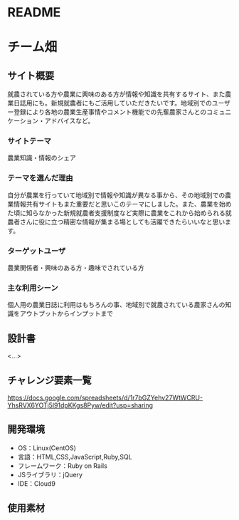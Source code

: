 # README

# チーム畑

## サイト概要
就農されている方や農業に興味のある方が情報や知識を共有するサイト、また農業日誌用にも。新規就農者にもご活用していただきたいです。地域別でのユーザー登録により各地の農業生産事情やコメント機能での先輩農家さんとのコミュニケーション・アドバイスなど。

### サイトテーマ
農業知識・情報のシェア

### テーマを選んだ理由
自分が農業を行っていて地域別で情報や知識が異なる事から、その地域別での農業情報共有サイトもまた重要だと思いこのテーマにしました。また、農業を始めた頃に知らなかった新規就農者支援制度など実際に農業をこれから始められる就農者さんに役に立つ精密な情報が集まる場としても活躍できたらいいなと思います。

### ターゲットユーザ
農業関係者・興味のある方・趣味でされている方

### 主な利用シーン
個人用の農業日誌に利用はもちろんの事、地域別で就農されている農家さんの知識をアウトプットからインプットまで

## 設計書
<...>

## チャレンジ要素一覧
https://docs.google.com/spreadsheets/d/1r7bGZYehv27WtWCRU-YhsRVX6YOTj5l91dpKKgs8Pyw/edit?usp=sharing

## 開発環境
- OS：Linux(CentOS)
- 言語：HTML,CSS,JavaScript,Ruby,SQL
- フレームワーク：Ruby on Rails
- JSライブラリ：jQuery
- IDE：Cloud9

## 使用素材
